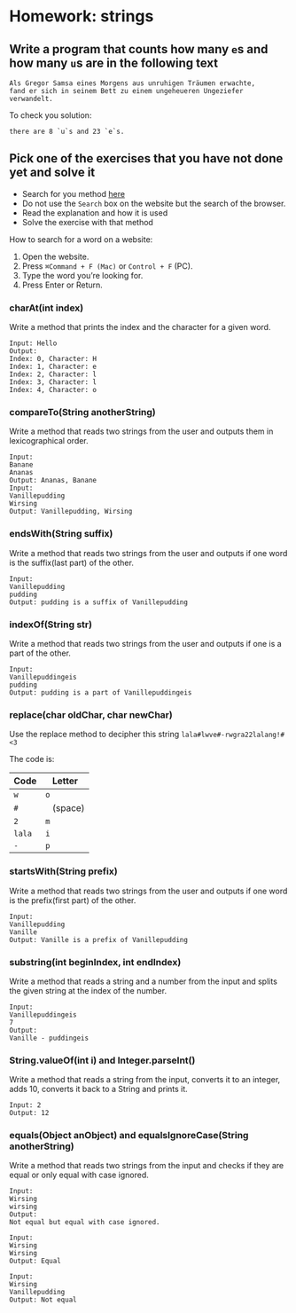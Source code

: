 # Homework: strings

## Write a program that counts how many `e`s and how many `u`s are in the following text

```
Als Gregor Samsa eines Morgens aus unruhigen Träumen erwachte, 
fand er sich in seinem Bett zu einem ungeheueren Ungeziefer verwandelt.
```

To check you solution:
 
```
there are 8 `u`s and 23 `e`s.
```

## Pick one of the exercises that you have not done yet and solve it

- Search for you method [here](https://docs.oracle.com/javase/9/docs/api/java/lang/String.html) 
- Do not use the `Search` box on the website but the search of the browser.
- Read the explanation and how it is used
- Solve the exercise with that method

How to search for a word on a website:
 
1. Open the website.
2. Press `⌘Command + F (Mac)` or `Control + F` (PC).
3. Type the word you’re looking for.
4. Press Enter or Return.

### charAt(int index)

Write a method that prints the index and the character for a given word.

```
Input: Hello
Output:
Index: 0, Character: H
Index: 1, Character: e
Index: 2, Character: l
Index: 3, Character: l
Index: 4, Character: o
```

### compareTo(String anotherString)

Write a method that reads two strings from the user and outputs them in lexicographical order.

```
Input:
Banane
Ananas
Output: Ananas, Banane
Input:
Vanillepudding
Wirsing
Output: Vanillepudding, Wirsing
```

### endsWith(String suffix)

Write a method that reads two strings from the user and outputs if one word is the suffix(last part) of the other.

```
Input: 
Vanillepudding
pudding
Output: pudding is a suffix of Vanillepudding
```

### indexOf(String str)

Write a method that reads two strings from the user and outputs if one is a part of the other.

```
Input: 
Vanillepuddingeis
pudding
Output: pudding is a part of Vanillepuddingeis
```

### replace(char oldChar, char newChar)

Use the replace method to decipher this string `lala#lwve#-rwgra22lalang!#<3`

The code is:

 Code  | Letter
-------|------
`w`    | `o`
`#`    | ` ` (space)
`2`    | `m`
`lala` | `i`
`-`    | `p`

### startsWith(String prefix)

Write a method that reads two strings from the user and outputs if one word is the prefix(first part) of the other.

```
Input: 
Vanillepudding
Vanille
Output: Vanille is a prefix of Vanillepudding
```

### substring(int beginIndex, int endIndex)

Write a method that reads a string and a number from the input and splits the given string at the index of the number.

```
Input: 
Vanillepuddingeis
7
Output:
Vanille - puddingeis
```

### String.valueOf(int i) and Integer.parseInt()

Write a method that reads a string from the input, converts it to an integer, adds 10, converts it back to a String and prints it.

```
Input: 2
Output: 12
```

### equals(Object anObject) and equalsIgnoreCase(String anotherString)

Write a method that reads two strings from the input and checks if they are equal or only equal with case ignored.

```
Input:
Wirsing
wirsing
Output: 
Not equal but equal with case ignored.

Input:
Wirsing
Wirsing
Output: Equal

Input:
Wirsing
Vanillepudding
Output: Not equal
```